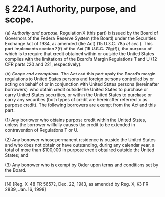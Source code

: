 # § 224.1   Authority, purpose, and scope.

(a) *Authority and purpose.* Regulation X (this part) is issued by the Board of Governors of the Federal Reserve System (the Board) under the Securities Exchange Act of 1934, as amended (the Act) (15 U.S.C. 78a *et seq.*). This part implements section 7(f) of the Act (15 U.S.C. 78g(f)), the purpose of which is to require that credit obtained within or outside the United States complies with the limitations of the Board's Margin Regulations T and U (12 CFR parts 220 and 221, respectively).


(b) *Scope and exemptions.* The Act and this part apply the Board's margin regulations to United States persons and foreign persons controlled by or acting on behalf of or in conjunction with United States persons (hereinafter borrowers), who obtain credit outside the United States to purchase or carry United States securities, or within the United States to purchase or carry any securities (both types of credit are hereinafter referred to as purpose credit). The following borrowers are exempt from the Act and this part:


(1) Any borrower who obtains purpose credit within the United States, unless the borrower willfully causes the credit to be extended in contravention of Regulations T or U.


(2) Any borrower whose permanent residence is outside the United States and who does not obtain or have outstanding, during any calendar year, a total of more than $100,000 in purpose credit obtained outside the United States; and


(3) Any borrower who is exempt by Order upon terms and conditions set by the Board.



---

[N] [Reg. X, 48 FR 56572, Dec. 22, 1983, as amended by Reg. X, 63 FR 2839, Jan. 16, 1998]




